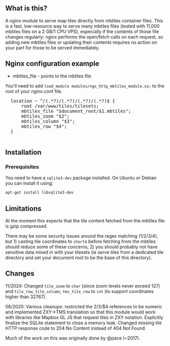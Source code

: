 ## What is this?

A nginx module to serve map tiles directly from mbtiles container files. This is a fast, low-resource way to serve many mbtiles files (tested with 11,000 mbtiles files on a 2 GB/1 CPU VPS), especially if the contents of those file changes regularly: nginx performs the open/fetch calls on each request, so adding new mbtiles files or updating their contents requires no action on your part for those to be served immediately.

## Nginx configuration example

* mbtiles_file - points to the mbtiles file

You'll need to add `load_module modules/ngx_http_mbtiles_module.so;` to the root of your nginx.conf file.

<pre>
  location ~ ^/(.*?)/(.*?)/(.*?)/(.*?)$ {
      root /var/www/tiles/tilesets;
      mbtiles_file "$document_root/$1.mbtiles";
      mbtiles_zoom "$2";
      mbtiles_column "$3";
      mbtiles_row "$4";
  }

</pre>

## Installation

### Prerequisites

You need to have a `sqlite3-dev` package installed. On Ubuntu or Debian you can install it using:

```sh
apt-get install libsqlite3-dev
```

## Limitations

At the moment this expects that the tile content fetched from the mbtiles file is gzip compressed. 

There may be some security issues around the regex matching ($1/$2/$3/$4), but 1) casting tile coordinates to `short`s before fetching from the mbtiles should reduce some of these concerns, 2) you should probably not have sensitive data mixed in with your tilesets (ie serve tiles from a dedicated tile directory and set your document root to be the base of this directory).

## Changes

11/2024: Changed `tile_zoom` to `char` (since zoom levels never exceed 127) and `tile_row`, `tile_column`, `tms_tile_row` to `int` (to support coordinates higher than 32767).

08/2020: Various cleanups: restricted the $2/$3/$4 references to be numeric and implemented ZXY->TMS translation so that this module would work with libraries like Mapbox GL JS that request tiles in ZXY notation. Explicitly finalize the SQLite statement to close a memory leak. Changed missing tile HTTP response code to 204 No Content instead of 404 Not Found.

Much of the work on this was originally done by @pace (~2017). 
